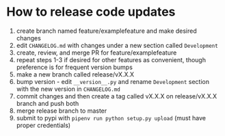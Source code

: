 How to release code updates 
===========================

1. create branch named feature/examplefeature and make desired changes
2. edit `CHANGELOG.md` with changes under a new section called `Development`
3. create, review, and merge PR for feature/examplefeature
4. repeat steps 1-3 if desired for other features as convenient, though preference is for frequent version bumps
5. make a new branch called release/vX.X.X
6. bump version - edit `__version__.py` and rename `Development` section with the new version in `CHANGELOG.md`
7. commit changes and then create a tag called vX.X.X on release/vX.X.X branch and push both
8. merge release branch to master
9. submit to pypi with `pipenv run python setup.py upload` (must have proper credentials)
